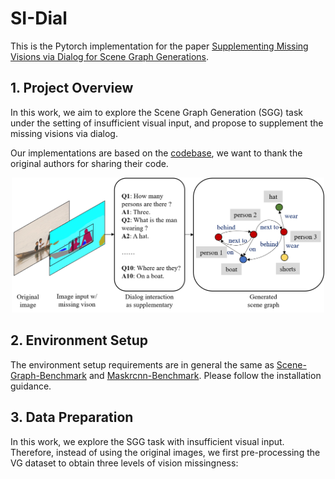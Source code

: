 # SI-Dial
This is the Pytorch implementation for the paper [Supplementing Missing Visions via Dialog for Scene Graph Generations]().

## 1. Project Overview
In this work, we aim to explore the Scene Graph Generation (SGG) task under the setting of insufficient visual input, and propose to supplement the missing visions via dialog.

Our implementations are based on the [codebase](https://github.com/KaihuaTang/Scene-Graph-Benchmark.pytorch), we want to thank the original authors for sharing their code. 

<p align="center">
	<img src="assets/Figure1.png" width="500">

## 2. Environment Setup
The environment setup requirements are in general the same as [Scene-Graph-Benchmark](https://github.com/KaihuaTang/Scene-Graph-Benchmark.pytorch/blob/master/INSTALL.md) and [Maskrcnn-Benchmark](https://github.com/facebookresearch/maskrcnn-benchmark). Please follow the installation guidance.

## 3. Data Preparation
In this work, we explore the SGG task with insufficient visual input. Therefore, instead of using the original images, we first pre-processing the VG dataset to obtain three levels of vision missingness: 



